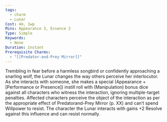 ```yaml
---
tags:
  - charm
  - Lunar
Cost: 4m, 1wp
Mins: Appearance 3, Essence 2
Type: Simple
Keywords:
  - None
Duration: Instant
Prerequisite Charms:
  - "[[Predator-and-Prey Mirror]]"
---
```

Trembling in fear before a harmless songbird or confidently approaching a snarling wolf, the Lunar changes the way others perceive her interlocutor. As she interacts with someone, she makes a special (Appearance + [Performance or Presence]) instill roll with (Manipulation) bonus dice against all characters who witness the interaction, ignoring multiple-target penalties. Affected characters perceive the object of the interaction as per the appropriate effect of Predatorand-Prey Mirror (p. XX) and can’t spend Willpower to resist. The character the Lunar interacts with gains +2 Resolve against this influence and can resist normally.